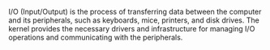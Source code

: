 I/O (Input/Output) is the process of transferring data between the computer and its peripherals, such as keyboards, mice, printers, and disk drives. The kernel provides the necessary drivers and infrastructure for managing I/O operations and communicating with the peripherals.